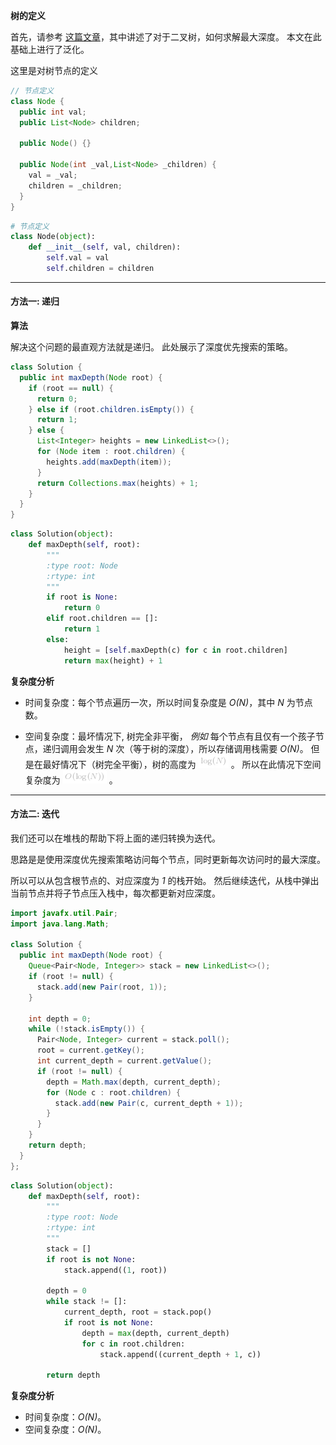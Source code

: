 **树的定义**


首先，请参考 [这篇文章](https://leetcode-cn.com/problems/maximum-depth-of-binary-tree/solution/er-cha-shu-de-zui-da-shen-du-by-leetcode/)，其中讲述了对于二叉树，如何求解最大深度。
本文在此基础上进行了泛化。

这里是对树节点的定义

```java [definition-Java]
// 节点定义
class Node {
  public int val;
  public List<Node> children;

  public Node() {}

  public Node(int _val,List<Node> _children) {
    val = _val;
    children = _children;
  }
}
```

```python [definition-Python]
# 节点定义
class Node(object):
    def __init__(self, val, children):
        self.val = val
        self.children = children
```

---

#### 方法一: 递归

**算法**

解决这个问题的最直观方法就是递归。
此处展示了深度优先搜索的策略。


```java [solution1-Java]
class Solution {
  public int maxDepth(Node root) {
    if (root == null) {
      return 0;
    } else if (root.children.isEmpty()) {
      return 1;  
    } else {
      List<Integer> heights = new LinkedList<>();
      for (Node item : root.children) {
        heights.add(maxDepth(item)); 
      }
      return Collections.max(heights) + 1;
    }
  }
}
```

```python [solution1-Python]
class Solution(object):
    def maxDepth(self, root):
        """
        :type root: Node
        :rtype: int
        """
        if root is None: 
            return 0 
        elif root.children == []:
            return 1
        else: 
            height = [self.maxDepth(c) for c in root.children]
            return max(height) + 1 
```

**复杂度分析**

* 时间复杂度：每个节点遍历一次，所以时间复杂度是 *O(N)*，其中 *N* 为节点数。

* 空间复杂度：最坏情况下, 树完全非平衡，
*例如* 每个节点有且仅有一个孩子节点，递归调用会发生 *N* 次（等于树的深度），所以存储调用栈需要 *O(N)*。
但是在最好情况下（树完全平衡），树的高度为 ![\log(N) ](./p__log_N__.png) 。
所以在此情况下空间复杂度为 ![O(\log(N)) ](./p__O_log_N___.png) 。

---

#### 方法二: 迭代

我们还可以在堆栈的帮助下将上面的递归转换为迭代。

思路是是使用深度优先搜索策略访问每个节点，同时更新每次访问时的最大深度。

所以可以从包含根节点的、对应深度为 *1* 的栈开始。
然后继续迭代，从栈中弹出当前节点并将子节点压入栈中，每次都更新对应深度。

```java [solution2-Java]
import javafx.util.Pair;
import java.lang.Math;

class Solution {
  public int maxDepth(Node root) {
    Queue<Pair<Node, Integer>> stack = new LinkedList<>();
    if (root != null) {
      stack.add(new Pair(root, 1));
    }

    int depth = 0;
    while (!stack.isEmpty()) {
      Pair<Node, Integer> current = stack.poll();
      root = current.getKey();
      int current_depth = current.getValue();
      if (root != null) {
        depth = Math.max(depth, current_depth);
        for (Node c : root.children) {
          stack.add(new Pair(c, current_depth + 1));    
        }
      }
    }
    return depth;
  }
};
```

```python [solution2-Python]
class Solution(object):
    def maxDepth(self, root):
        """
        :type root: Node
        :rtype: int
        """ 
        stack = []
        if root is not None:
            stack.append((1, root))
        
        depth = 0
        while stack != []:
            current_depth, root = stack.pop()
            if root is not None:
                depth = max(depth, current_depth)
                for c in root.children:
                    stack.append((current_depth + 1, c))
                
        return depth
```

**复杂度分析**

* 时间复杂度：*O(N)*。
* 空间复杂度：*O(N)*。